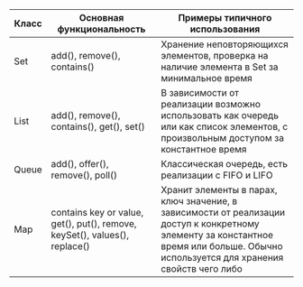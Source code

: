 Класс | Основная функциональность                                                  | Примеры типичного использования
------|----------------------------------------------------------------------------|--------------------------------------------------------------------------------------------------------------------------------------------------------------------------------------
Set   | add(), remove(), contains()                                                | Хранение неповторяющихся элементов, проверка на наличие элемента в Set за минимальное время
List  | add(), remove(), contains(), get(), set()                                  | В зависимости от реализации возможно использовать как очередь или как список элементов, с произвольным доступом за константное время
Queue | add(), offer(), remove(), poll()                                           | Классическая очередь, есть реализации с FIFO и LIFO
Map   | contains key or value, get(), put(), remove, keySet(), values(), replace() | Хранит элементы в парах, ключ значение, в зависимости от реализации доступ к конкретному элементу за константное время или больше. Обычно используется для хранения свойств чего либо
